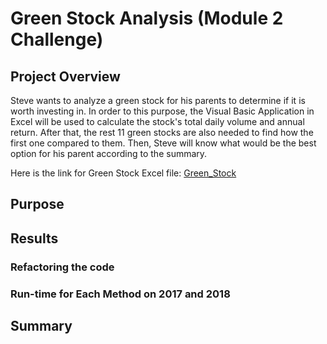 # Green Stock Analysis (Module 2 Challenge)
## Project Overview
Steve wants to analyze a green stock for his parents to determine if it is worth investing in. In order to this purpose, the Visual Basic Application in Excel will be used to calculate the stock's total daily volume and annual return. After that, the rest 11 green stocks are also needed to find how the first one compared to them. Then, Steve will know what would be the best option for his parent according to the summary.

Here is the link for Green Stock Excel file: [Green_Stock]()

## Purpose

## Results

### Refactoring the code

### Run-time for Each Method on 2017 and 2018

## Summary
